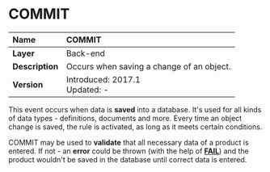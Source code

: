 # COMMIT

|Name|COMMIT
|:----|:----
|**Layer**|Back-end
|**Description**|Occurs when saving a change of an object.
|**Version**|Introduced: 2017.1  <br>Updated: -
 
This event occurs when data is **saved** into a database. It's used for all kinds of data types - definitions, documents and more. Every time an object change is saved, the rule is activated, as long as it meets certain conditions.

COMMIT may be used to **validate** that all necessary data of a product is entered. If not - an **error** could be thrown (with the help of **[FAIL](https://docs.erp.net/tech/advanced/user-business-rules/action-types/fail.html)**) and the product wouldn't be saved in the database until correct data is entered.

